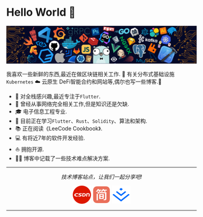 # Hello World 👋

![](https://github.com/casiphia/casiphia/blob/main/icons/header_.png)

我喜欢一些新鲜的东西,最近在做区块链相关工作.
🐳 有关分布式基础设施`Kubernetes`
☁️ 云原生
DeFi智能合约和网站等,偶尔也写一些博客.🌈    

* 🧐   对全栈感兴趣,最近专注于`Flutter`.
* 💼   曾经从事网络完全相关工作,但是知识还是欠缺.
* 🎓   电子信息工程专业.
* 🌱   目前正在学习`Flutter`、`Rust`、`Solidity`、算法和架构.
* 📚   正在阅读《LeeCode Cookbook》.
* 💻   有将近7年的软件开发经验.
* ⛵   拥抱开源.
* ✍🏻   博客中记载了一些技术难点解决方案.
  
<hr>
<p align="center">
  <i>技术博客站点，让我们一起分享吧!</i>

<p align="center">
<a href= "https://blog.csdn.net/a746277441?type=blog"><img src="https://github.com/casiphia/casiphia/blob/main/icons/csdn.png"/></a>
<a href= "https://www.jianshu.com/u/088a5724aa61"><img src="https://github.com/casiphia/casiphia/blob/main/icons/jianshu.png"/></a>
<a href= "https://juejin.cn/user/4266531768776888"><img src="https://github.com/casiphia/casiphia/blob/main/icons/juejin.png"/></a>

</p>

---

